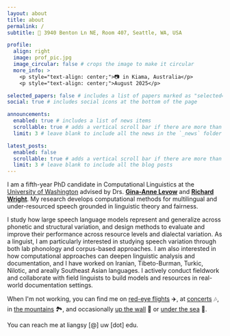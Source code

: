 ```yaml
---
layout: about
title: about
permalink: /
subtitle: 💼 3940 Benton Ln NE, Room 407, Seattle, WA, USA

profile:
  align: right
  image: prof_pic.jpg
  image_circular: false # crops the image to make it circular
  more_info: >
    <p style="text-align: center;">📷 in Kiama, Australia</p>
    <p style="text-align: center;">August 2025</p>

selected_papers: false # includes a list of papers marked as "selected={true}"
social: true # includes social icons at the bottom of the page

announcements:
  enabled: true # includes a list of news items
  scrollable: true # adds a vertical scroll bar if there are more than 3 news items
  limit: 3 # leave blank to include all the news in the `_news` folder

latest_posts:
  enabled: false
  scrollable: true # adds a vertical scroll bar if there are more than 3 new posts items
  limit: 3 # leave blank to include all the blog posts
---
```


I am a fifth-year PhD candidate in Computational Linguistics at the [University of Washington](https://linguistics.washington.edu/) advised by Drs. **[Gina-Anne Levow](https://faculty.washington.edu/levow/)** and **[Richard Wright](https://depts.washington.edu/phonlab/rawright.php)**. My research develops computational methods for multilingual and under-resourced speech grounded in linguistic theory and fairness. 

I study how large speech language models represent and generalize across phonetic and structural variation, and design methods to evaluate and improve their performance across resource levels and dialectal variation. As a linguist, I am particularly interested in studying speech variation through both lab phonology and corpus-based approaches. I am also interested in how computational approaches can deepen linguistic analysis and documentation, and I have worked on Iranian, Tibeto-Burman, Turkic, Nilotic, and areally Southeast Asian languages. I actively conduct fieldwork and collaborate with field linguists to build models and resources in real-world documentation settings. 

<style>
.lightbox { display: none; position: fixed; z-index: 999; padding-top: 50px; left: 0; top: 0; width: 100%; height: 100%; overflow: auto; background-color: rgba(0,0,0,0.9); cursor: pointer; }
.lightbox-content { margin: auto; display: block; max-width: 90%; max-height: 90%; }
.lightbox-caption { margin: auto; display: block; width: 80%; max-width: 700px; text-align: center; color: #ccc; padding: 10px 0; }
.close { position: absolute; top: 15px; right: 35px; color: #f1f1f1; font-size: 40px; font-weight: bold; cursor: pointer; }
</style>

<div id="myLightbox" class="lightbox" onclick="document.getElementById('myLightbox').style.display='none'">
  <span class="close" onclick="document.getElementById('myLightbox').style.display='none'">&times;</span>
  <img class="lightbox-content" id="lightboxImg">
  <div class="lightbox-caption" id="lightboxCaption"></div>
</div>

<script>
function openLightbox(imgSrc, caption) {
  document.getElementById('myLightbox').style.display = 'block';
  document.getElementById('lightboxImg').src = imgSrc;
  document.getElementById('lightboxCaption').innerHTML = caption;
}
</script>

When I'm not working, you can find me on <a href="#" onclick="openLightbox('assets/img/flight-ICN-SEA.jpg', 'Sunrise on flight KE 19 from ICN to SEA, December 2021'); return false;">red-eye flights</a> ✈️, at <a href="#" onclick="openLightbox('assets/img/concert_serrini.jpg', 'Serrini, one of my favorite Hong Kong singers, in Vancouver, November 2024'); return false;">concerts</a> 🎶, in <a href="#" onclick="openLightbox('assets/img/hiking_ethiopia.jpg', 'Hiking in Tigray, Ethiopia, March 2024'); return false;">the mountains</a> 🏞️, and occasionally <a href="#" onclick="openLightbox('assets/img/climbing_krabi.jpg', 'Climbing in Krabi, Thailand, August 2025'); return false;">up the wall</a> 🧗 or <a href="#" onclick="openLightbox('assets/img/diving_bali.jpg', 'Diving the USS Liberty wreck in Tulamben, Indonesia, September 2025'); return false;">under the sea</a> 🤿. 

You can reach me at liangsy [@] uw [dot] edu. 

<!-- Put your address / P.O. box / other info right below your picture. You can also disable any of these elements by editing `profile` property of the YAML header of your `_pages/about.md`. Edit `_bibliography/papers.bib` and Jekyll will render your [publications page](/al-folio/publications/) automatically.

Link to your social media connections, too. This theme is set up to use [Font Awesome icons](https://fontawesome.com/) and [Academicons](https://jpswalsh.github.io/academicons/), like the ones below. Add your Facebook, Twitter, LinkedIn, Google Scholar, or just disable all of them. -->
